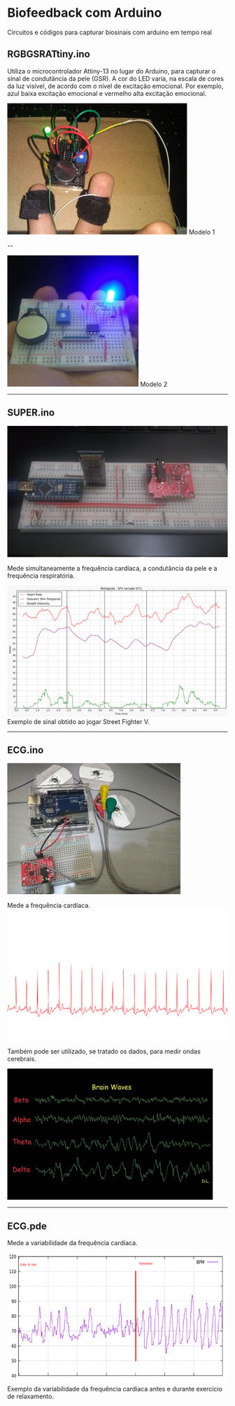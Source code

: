 # Biofeedback com Arduino

Circuitos e códigos para capturar biosinais com arduino em tempo real


## RGBGSRATtiny.ino

Utiliza o microcontrolador Attiny-13 no lugar do Arduino, para capturar o sinal de condutância da pele (GSR).
A cor do LED varia, na escala de cores da luz visível, de acordo com o nível de excitação emocional. Por exemplo, azul baixa excitação emocional e vermelho alta excitação emocional. 

<img src="https://raw.githubusercontent.com/limadlp/Biofeedback/main/img/stress01.png" height="300">
Modelo 1

--

<img src="https://raw.githubusercontent.com/limadlp/Biofeedback/main/img/stress02.png" height="300">
Modelo 2

___

## SUPER.ino

<img src="https://raw.githubusercontent.com/limadlp/Biofeedback/main/img/super.jpg" height="300">

Mede simultaneamente a frequência cardíaca, a condutância da pele e a frequência respiratória.


<img src="https://raw.githubusercontent.com/limadlp/Biofeedback/main/img/biosig01.jpg" height="300">
Exemplo de sinal obtido ao jogar Street Fighter V.

___

## ECG.ino

<img src="https://raw.githubusercontent.com/limadlp/Biofeedback/main/img/eeg01.png" height="300">

Mede a frequência cardíaca. 
<img src="https://raw.githubusercontent.com/limadlp/Biofeedback/main/img/card01.png" height="300">

Também pode ser utilizado, se tratado os dados, para medir ondas cerebrais.

<img src="https://raw.githubusercontent.com/limadlp/Biofeedback/main/img/eeg02.png" height="300">

___

## ECG.pde

Mede a variabilidade da frequência cardíaca.

<img src="https://raw.githubusercontent.com/limadlp/Biofeedback/main/img/card02.png" height="300">
Exemplo da variabilidade da frequência cardíaca antes e durante exercício de relaxamento.



